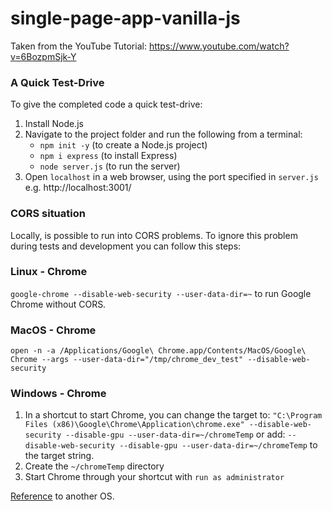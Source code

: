 # single-page-app-vanilla-js

Taken from the YouTube Tutorial:
https://www.youtube.com/watch?v=6BozpmSjk-Y

### A Quick Test-Drive

To give the completed code a quick test-drive:

1. Install Node.js
2. Navigate to the project folder and run the following from a terminal:
   - `npm init -y` (to create a Node.js project)
   - `npm i express` (to install Express)
   - `node server.js` (to run the server)
3. Open `localhost` in a web browser, using the port specified in `server.js` e.g. http://localhost:3001/

### CORS situation

Locally, is possible to run into CORS problems. To ignore this problem during tests and development 
you can follow this steps:

### Linux - Chrome
`google-chrome --disable-web-security --user-data-dir=~` to run Google Chrome without CORS.

### MacOS - Chrome
`open -n -a /Applications/Google\ Chrome.app/Contents/MacOS/Google\ Chrome --args --user-data-dir="/tmp/chrome_dev_test" --disable-web-security`

### Windows - Chrome
1. In a shortcut to start Chrome, you can change the target to:
`"C:\Program Files (x86)\Google\Chrome\Application\chrome.exe" --disable-web-security --disable-gpu --user-data-dir=~/chromeTemp`
or add: 
`--disable-web-security --disable-gpu --user-data-dir=~/chromeTemp`
to the target string.
2. Create the `~/chromeTemp` directory
3. Start Chrome through your shortcut with `run as administrator`

[Reference](https://alfilatov.com/posts/run-chrome-without-cors/) to another OS.
